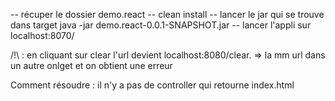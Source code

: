 -- récuper le dossier demo.react
-- clean install
-- lancer le jar qui se trouve dans target java -jar demo.react-0.0.1-SNAPSHOT.jar
-- lancer l'appli sur localhost:8070/

/!\ : en cliquant sur clear l'url devient localhost:8080/clear. => la mm url dans un autre onlget et on obtient une erreur

Comment résoudre :  il n'y a pas de controller qui retourne index.html
